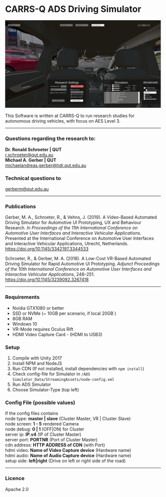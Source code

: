 
# CARRS-Q ADS Driving Simulator

![Main Menue](https://github.com/carrs-q/IVAD-Simulator/blob/master/Documentation/MainMenue.png "CARRSQ ADS Driving Simulator")

This Software is written at CARRS-Q to run research studies for autonomous driving vehicles, 
with focus on AES Level 3. 

---


### Questions regarding the research to:
**Dr. Ronald Schroeter | QUT**    
r.schroeter@qut.edu.au  
**Michael A. Gerber | QUT**  
michaelandreas.gerber@hdr.qut.edu.au  

### Technical questions to
gerberm@qut.edu.au  

---

### Publications
Gerber, M. A., Schroeter, R., & Vehns, J. (2019). A Video-Based Automated Driving Simulator for Automotive UI Prototyping, UX and Behaviour Research. _In Proceedings of the 11th International Conference on Automotive User Interfaces and Interactive Vehicular Applications_. Presented at the International Conference on Automotive User Interfaces and Interactive Vehicular Applications, Utrecht, Netherlands. https://doi.org/10.1145/3342197.3344533

Schroeter, R., & Gerber, M. A. (2018). A Low-Cost VR-Based Automated Driving Simulator for Rapid Automotive UI Prototyping. _Adjunct Proceedings of the 10th International Conference on Automotive User Interfaces and Interactive Vehicular Applications_, 248–251. https://doi.org/10.1145/3239092.3267418

---
### Requirements
* Nvidia GTX1080 or better
* SSD or NVMe (~ 10GB per scenario, if local 20GB )
* 8GB RAM
* Windows 10
* VR-Mode requires Oculus Rift
* HDMI Video Capture Card - (HDMI to USB3)

### Setup
1. Compile with Unity 2017
2. Install NPM and NodeJS
3. Run CDN (If not installed, install dependencies with ```npm install```)
4. Check config-file for Simulator in ```/ADS Simulator_Data/StreamingAssets/node-config.xml```
5. Run ADS Simulator
6. Choose Simulator-Type (top left)

### Config File (possible values)
If the config files contains  
node type: **master | slave** (Cluster Master, VR | Cluster Slave)  
node screen: **1 - 5** rendered Camera   
node debug: **0 | 1** (OFF|ON) for Cluster  
server ip: **IP.v4** (IP of Cluster Master)  
server port: **PORTNR** (Port of Cluster Master)  
cdn address: **HTTP ADDRESS of CDN** (with Port)  
hdmi video: **Name of Video Capture device** (Hardware name)  
hdmi audio: **Name of Audio Capture device** (Hardware name)  
setup side: **left|right** (Drive on left or right side of the road)

---
### Licence
Apache 2.0

